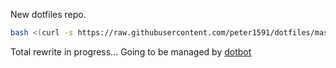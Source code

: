 New dotfiles repo.

``` sh
bash <(curl -s https://raw.githubusercontent.com/peter1591/dotfiles/master/fetch.sh)
```

Total rewrite in progress...
Going to be managed by [dotbot]

[dotbot]: https://github.com/anishathalye/dotbot
